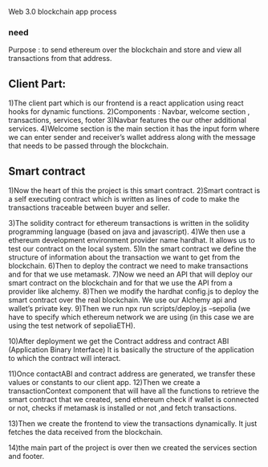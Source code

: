 Web 3.0 blockchain app process
### need
Purpose : to send ethereum over the blockchain and store and  view all transactions from that address.
## Client Part: 
1)The client part which is our frontend is a react application using react hooks for dynamic functions.
2)Components : Navbar, welcome section , transactions, services, footer
3)Navbar features the our other additional services.
4)Welcome section is the main section it has the input form where we can enter sender and receiver’s wallet address along with the message that needs to be passed through the blockchain.

## Smart contract
1)Now the heart of this the project is this smart contract.
2)Smart contract is a self executing contract which is written as lines of code to make the transactions traceable between buyer and seller.

3)The solidity contract for ethereum transactions is written in the solidity programming language (based on java and javascript).
4)We then use a ethereum development environment provider name hardhat. It allows us to test our contract on the local system.
5)In the smart contract we define the structure of information about the transaction we want to get from the blockchain.
6)Then to deploy the contract we need to make transactions and for that we use metamask.
7)Now we need an API that will deploy our smart contract on the blockchain and for that we use the API from a provider like alchemy.
8)Then we modify the hardhat config.js to deploy the smart contract over the real blockchain.
We use our Alchemy api and wallet’s private key.
9)Then we run npx run scripts/deploy.js –sepolia (we have to specify which ethereum network we are using (in this case we are using the test network of sepoliaETH).

10)After deployment we get the Contract address and contract ABI (Application Binary Interface) It is basically the structure of the application to which the contract will interact.

11)Once contactABI and contract address are generated, we transfer these values or constants to our client app. 
12)Then we create a transactionContext component that will have all the functions to retrieve the smart contract that we created,  send ethereum check if wallet is connected or not, checks if metamask is installed or not ,and fetch transactions. 

13)Then we create the frontend to view the transactions dynamically. It just fetches the data received from the blockchain.

14)the main part of the project is over then we created the services section and footer.

